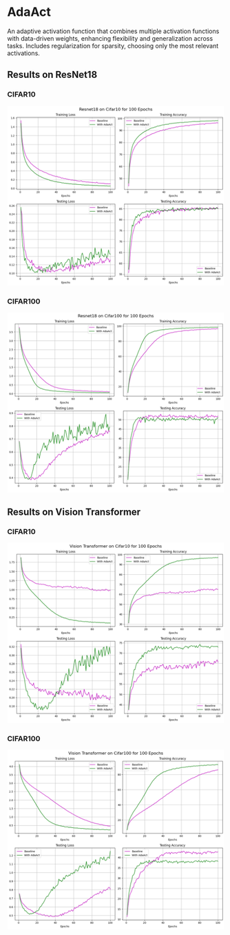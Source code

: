 # AdaAct
An adaptive activation function that combines multiple activation functions with data-driven weights, enhancing flexibility and generalization across tasks. Includes regularization for sparsity, choosing only the most relevant activations. 



## Results on ResNet18

### CIFAR10
![alt text](media/resnet18_cifar10_epochs100.png)

### CIFAR100
![alt text](media/resnet18_cifar100_epochs100.png)


## Results on Vision Transformer

### CIFAR10
![alt text](media/vision_transformer_cifar10_epochs100.png)

### CIFAR100
![alt text](media/vision_transformer_cifar100_epochs100.png)
